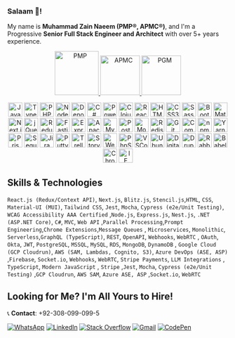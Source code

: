 ### Salaam 👋!
<!-- Name and Experience -->
<p>
  My name is 
  <strong>Muhammad Zain Naeem (PMP®, APMC®)</strong>, 
  and I'm a Progressive 
  <strong>Senior Full Stack Engineer and Architect</strong> with over 
  <strong">5+ years</strong> experience.
</h2>

<!--Certifications -->
<p align="center">
  <!-- Certifications -->
  <a href="https://www.pmi.org/certifications/project-management-pmp">
    <img 
      src="https://images.credly.com/images/83adf3cc-a31f-4eb9-a785-6e8d51d988b8/PM.png" 
      alt="PMP" 
      width="100" 
    />
  </a>

  <a href="https://www.credly.com/badges">
    <img 
      src="https://images.credly.com/images/95de65bb-4f89-4326-bfd1-0f45da065fe1/Agile_Project_Management_Cert_Acuity_BadgeT3.png" 
      alt="APMC" 
      width="90" 
    />
  </a>

  <a href="https://www.credly.com/badges">
    <img 
      src="https://images.credly.com/images/771cff46-3573-4d12-bfd8-528745f00957/GCC_badge_PGM_1000x1000.png" 
      alt="PGM" 
      width="90" 
    />
  </a>
</p>



<p align="center">
  <!-- Programming Languages -->
  <img src="https://cdn.jsdelivr.net/gh/devicons/devicon/icons/javascript/javascript-original.svg" alt="JavaScript" width="32" />
  <img src="https://cdn.jsdelivr.net/gh/devicons/devicon/icons/typescript/typescript-original.svg" alt="TypeScript" width="32" />
  <img src="https://cdn.jsdelivr.net/gh/devicons/devicon/icons/php/php-original.svg" alt="PHP" width="32" />
  <img src="https://cdn.jsdelivr.net/gh/devicons/devicon/icons/nodejs/nodejs-original.svg" alt="Node.js" width="32" />
  <img src="https://cdn.jsdelivr.net/gh/devicons/devicon/icons/denojs/denojs-original.svg" alt="Deno" width="32" />
  <img src="https://cdn.jsdelivr.net/gh/devicons/devicon/icons/csharp/csharp-original.svg" alt="C#" width="32" />
  <img src="https://cdn.jsdelivr.net/gh/devicons/devicon/icons/powershell/powershell-original.svg" alt="PowerShell" width="32" />
  <img src="https://cdn.jsdelivr.net/gh/devicons/devicon/icons/clojure/clojure-original.svg" alt="Clojure" width="32" />
  
  <!-- Frontend -->
  <img src="https://cdn.jsdelivr.net/gh/devicons/devicon/icons/react/react-original.svg" alt="React" width="32" />
  <img src="https://cdn.jsdelivr.net/gh/devicons/devicon/icons/html5/html5-original.svg" alt="HTML5" width="32" />
  <img src="https://cdn.jsdelivr.net/gh/devicons/devicon/icons/css3/css3-original.svg" alt="CSS3" width="32" />
  <img src="https://cdn.jsdelivr.net/gh/devicons/devicon/icons/sass/sass-original.svg" alt="Sass" width="32" />
  <img src="https://cdn.jsdelivr.net/gh/devicons/devicon/icons/bootstrap/bootstrap-original.svg" alt="Bootstrap" width="32" />
  <img src="https://cdn.jsdelivr.net/gh/devicons/devicon/icons/materialui/materialui-original.svg" alt="Material UI" width="32" />
  <img src="https://cdn.jsdelivr.net/gh/devicons/devicon/icons/nextjs/nextjs-original.svg" alt="Next.js" width="32" />
  <img src="https://cdn.jsdelivr.net/gh/devicons/devicon/icons/jquery/jquery-original.svg" alt="jQuery" width="32" />
  <img src="https://cdn.jsdelivr.net/gh/devicons/devicon/icons/redux/redux-original.svg" alt="Redux" width="32" />

  <!-- Backend & Frameworks -->
  <img src="https://cdn.jsdelivr.net/gh/devicons/devicon/icons/fastify/fastify-original.svg" alt="Fastify" width="32" />
  <img src="https://cdn.jsdelivr.net/gh/devicons/devicon/icons/express/express-original.svg" alt="Express" width="32" />
  <img src="https://cdn.jsdelivr.net/gh/devicons/devicon/icons/apache/apache-original.svg" alt="Apache" width="32" />
  
  <!-- Databases -->
  <img src="https://cdn.jsdelivr.net/gh/devicons/devicon/icons/mysql/mysql-original.svg" alt="MySQL" width="32" />
  <img src="https://cdn.jsdelivr.net/gh/devicons/devicon/icons/postgresql/postgresql-original.svg" alt="PostgreSQL" width="32" />
  <img src="https://cdn.jsdelivr.net/gh/devicons/devicon/icons/mongodb/mongodb-original.svg" alt="MongoDB" width="32" />
  <img src="https://cdn.jsdelivr.net/gh/devicons/devicon/icons/redis/redis-original.svg" alt="Redis" width="32" />
  
  <!-- Tools & Platforms -->
  <img src="https://cdn.jsdelivr.net/gh/devicons/devicon/icons/git/git-original.svg" alt="Git" width="32" />
  <img src="https://cdn.jsdelivr.net/gh/devicons/devicon/icons/composer/composer-original.svg" alt="Composer" width="32" />
  <img src="https://cdn.jsdelivr.net/gh/devicons/devicon/icons/npm/npm-original-wordmark.svg" alt="npm" width="32" />
  <img src="https://cdn.jsdelivr.net/gh/devicons/devicon/icons/yarn/yarn-original.svg" alt="Yarn" width="32" />
  <img src="https://cdn.jsdelivr.net/gh/devicons/devicon/icons/prisma/prisma-original.svg" alt="Prisma" width="32" />
  <img src="https://cdn.jsdelivr.net/gh/devicons/devicon/icons/sequelize/sequelize-original.svg" alt="Sequelize" width="32" />
  <img src="https://cdn.jsdelivr.net/gh/devicons/devicon/icons/jira/jira-original.svg" alt="Jira" width="32" />
  <img src="https://cdn.jsdelivr.net/gh/devicons/devicon/icons/putty/putty-original.svg" alt="Putty" width="32" />
  <img src="https://cdn.jsdelivr.net/gh/devicons/devicon/icons/trello/trello-plain.svg" alt="Trello" width="32" />
  <img src="https://cdn.jsdelivr.net/gh/devicons/devicon/icons/storybook/storybook-original.svg" alt="Storybook" width="32" />
  
  <!-- IDEs & Environments -->
  <img src="https://cdn.jsdelivr.net/gh/devicons/devicon/icons/webstorm/webstorm-original.svg" alt="WebStorm" width="32" />
  <img src="https://cdn.jsdelivr.net/gh/devicons/devicon/icons/phpstorm/phpstorm-original.svg" alt="PhpStorm" width="32" />
  <img src="https://cdn.jsdelivr.net/gh/devicons/devicon/icons/vscode/vscode-original.svg" alt="VSCode" width="32" />
  <img src="https://cdn.jsdelivr.net/gh/devicons/devicon/icons/ubuntu/ubuntu-plain.svg" alt="Ubuntu" width="32" />
  
  <!-- Miscellaneous -->
  <img src="https://cdn.jsdelivr.net/gh/devicons/devicon/icons/digitalocean/digitalocean-original.svg" alt="DigitalOcean" width="32" />
  <img src="https://cdn.jsdelivr.net/gh/devicons/devicon/icons/drupal/drupal-original.svg" alt="Drupal" width="32" />
  <img src="https://cdn.jsdelivr.net/gh/devicons/devicon/icons/rabbitmq/rabbitmq-original.svg" alt="RabbitMQ" width="32" />
  <img src="https://cdn.jsdelivr.net/gh/devicons/devicon/icons/babel/babel-original.svg" alt="Babel" width="32" />
  <img src="https://cdn.jsdelivr.net/gh/devicons/devicon/icons/chrome/chrome-original.svg" alt="Chrome" width="32" />
  <img src="https://cdn.jsdelivr.net/gh/devicons/devicon/icons/ie10/ie10-original.svg" alt="IE" width="32" />
</p>

## Skills & Technologies  
`React.js (Redux/Context API)`, `Next.js`, `Blitz.js`, `Stencil.js`,`HTML`, `CSS`, `Material-UI (MUI)`, `Tailwind CSS`, `Jest`, `Mocha`, `Cypress (e2e/Unit Testing)`, `WCAG Accessibility AAA Certified` ,`Node.js`, `Express.js`, `Nest.js`, `.NET (ASP.NET Core)`, `C#`, `MVC`, `Web API` ,`Parallel Processing`,`Prompt Engineering`,`Chrome Extensions`,`Message Queues` , `Microservices`, `Monolithic`, `Serverless`,`GraphQL (TypeScript)`, `REST`, `OpenAPI`, `Webhooks`, `WebRTC`  , `OAuth`, `Okta`, `JWT`, 
`PostgreSQL`, `MSSQL`, `MySQL`, `RDS`, `MongoDB`, `DynamoDB`  ,  `Google Cloud (GCP Cloudrun)`, `AWS (SAM, Lambdas, Cognito, S3)`, `Azure DevOps (ASE, ASP)` ,`Firebase`, `Socket.io`, `Webhooks`, `WebRTC`, `Stripe Payments`, `LLM Integrations`  , `TypeScript`, `Modern JavaScript`  , `Stripe` ,`Jest`, `Mocha`, `Cypress (e2e/Unit Testing)`   ,`GCP Cloudrun`, `AWS SAM`, `Azure ASE, ASP`  ,`Socket.io`, `WebRTC`  

## Looking for Me? I'm All Yours to Hire!
📞 **Contact**: +92-308-099-099-5

[![WhatsApp](https://img.shields.io/badge/WhatsApp-25D366?style=for-the-badge&logo=whatsapp&logoColor=white)](https://wa.me/923080990995)
[![LinkedIn](https://img.shields.io/badge/LinkedIn-0077B5?style=for-the-badge&logo=linkedin&logoColor=white)](https://www.linkedin.com/in/zainnaeem2017/)  [![Stack Overflow](https://img.shields.io/badge/Stack_Overflow-FE7A16?style=for-the-badge&logo=stack-overflow&logoColor=white)](https://stackoverflow.com/users/29927147/muhammad-zain-naeem)  [![Gmail](https://img.shields.io/badge/Gmail-D14836?style=for-the-badge&logo=gmail&logoColor=white)](mailto:zainnaeem2017@gmail.com)  [![CodePen](https://img.shields.io/badge/CodePen-000000?style=for-the-badge&logo=codepen&logoColor=white)](https://codepen.io/scriptsamurai28)
